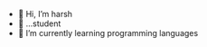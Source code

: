 - 👋 Hi, I’m harsh
- 👣 ...student
- 🌱 I’m currently learning programming languages


<!---
harshcode034/harshcode034 is a ✨ special ✨ repository because its `README.md` (this file) appears on your GitHub profile.
You can click the Preview link to take a look at your changes.
--->
